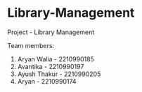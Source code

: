 # Library-Management
Project - Library Management

Team members:

1. Aryan Walia  - 2210990185
2. Avantika     - 2210990197
3. Ayush Thakur - 2210990205
4. Aryan        - 2210990174
